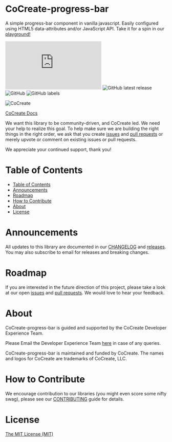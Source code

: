 # CoCreate-progress-bar
A simple progress-bar component in vanilla javascript. Easily configured using HTML5 data-attributes and/or JavaScript API. Take it for a spin in our [playground!](https://cocreate.app/docs/progress-bar)

![GitHub file size in bytes](https://img.shields.io/github/size/CoCreate-app/CoCreate-progress-bar/dist/CoCreate-progress-bar.min.js?label=minified%20size&style=for-the-badge) 
![GitHub latest release](https://img.shields.io/github/v/release/CoCreate-app/CoCreate-progress-bar?style=for-the-badge)
![GitHub](https://img.shields.io/github/license/CoCreate-app/CoCreate-progress-bar?style=for-the-badge) 
![GitHub labels](https://img.shields.io/github/labels/CoCreate-app/CoCreate-progress-bar/help%20wanted?style=for-the-badge)

![CoCreate](https://cdn.cocreate.app/logo.png)

[CoCreate Docs](https://cocreate.app/docs/progress-bar)

We want this library to be community-driven, and CoCreate led. We need your help to realize this goal. To help make sure we are building the right things in the right order, we ask that you create [issues](https://github.com/CoCreate-app/Realtime_Admin_CRM_and_CMS/issues) and [pull requests](https://github.com/CoCreate-app/Realtime_Admin_CRM_and_CMS/pulls) or merely upvote or comment on existing issues or pull requests.

We appreciate your continued support, thank you!

# Table of Contents

- [Table of Contents](#table-of-contents)
- [Announcements](#announcements)
- [Roadmap](#roadmap)
- [How to Contribute](#how-to-contribute)
- [About](#about)
- [License](#license)

<a name="announcements"></a>
# Announcements

All updates to this library are documented in our [CHANGELOG](https://github.com/CoCreate-app/CoCreate-progress-bar/blob/master/CHANGELOG.md) and [releases](https://github.com/CoCreate-app/CoCreate-progress-bar/releases). You may also subscribe to email for releases and breaking changes. 

<a name="roadmap"></a>
# Roadmap

If you are interested in the future direction of this project, please take a look at our open [issues](https://github.com/CoCreate-app/CoCreate-progress-bar/issues) and [pull requests](https://github.com/CoCreate-app/CoCreate-progress-bar/pulls). We would love to hear your feedback.


<a name="about"></a>
# About

CoCreate-progress-bar is guided and supported by the CoCreate Developer Experience Team.

Please Email the Developer Experience Team [here](mailto:develop@cocreate.app) in case of any queries.

CoCreate-progress-bar is maintained and funded by CoCreate. The names and logos for CoCreate are trademarks of CoCreate, LLC.

<a name="contribute"></a>
# How to Contribute

We encourage contribution to our libraries (you might even score some nifty swag), please see our [CONTRIBUTING](https://github.com/CoCreate-app/CoCreate-progress-bar/blob/master/CONTRIBUTING.md) guide for details.

# License
[The MIT License (MIT)](https://github.com/CoCreate-app/CoCreate-progress-bar/blob/master/LICENSE)
